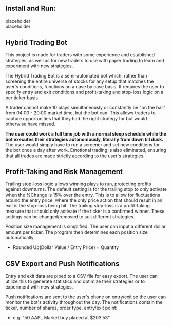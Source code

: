 ## Install and Run:
placeholder   
placeholder   

## Hybrid Trading Bot
This project is made for traders with some experience and established strategies, as well as for new traders to use with paper trading to learn and experiment with new strategies. 

The Hybrid Trading Bot is a semi-automated bot which, rather than screening the entire universe of stocks for any setup that matches the user's conditions, functions on a case by case basis. It requires the user to specify entry and exit conditions and profit-taking and stop-loss logic on a per ticker basis. 

A trader cannot make 10 plays simultaneously or constantly be "on the ball" from 04:00 - 20:00 market time, but the bot can. This allows traders to capture opportunities that they had the right strategy for but would otherwise have missed. 

**The user could work a full time job with a normal sleep schedule while the bot executes their strategies autonomously, literally from dawn till dusk.** The user would simply have to run a screener and set new conditions for the bot once a day after work. Emotional trading is also eliminated, ensuring that all trades are made strictly according to the user's strategies.

## Profit-Taking and Risk Management
Trailing stop-loss logic allows winning plays to run, protecting profits against downturns. The default setting is for the trailing stop to only activate when the %Change is 15% over the entry. This is to allow for fluctuations around the entry price, where the only price action that should result in an exit is the stop-loss being hit. The trailing stop-loss is a profit-taking measure that should only activate if the ticker is a confirmed winner. These settings can be changed/removed to suit different strategies.

Position size management is simplified. The user can input a different dollar amount per ticker. The program then determines each position size automatically: 
- Rounded Up(Dollar Value / Entry Price) = Quantity

## CSV Export and Push Notifications
Entry and exit data are piped to a CSV file for easy export. The user can utilize this to generate statistics and optimize their strategies or to experiment with new strategies.

Push notifications are sent to the user's phone on entry/exit so the user can monitor the bot's activity throughout the day. The notifications contain the ticker, number of shares, order type, entry/exit point:
- e.g. "50 AAPL Market buy placed at $203.53"

